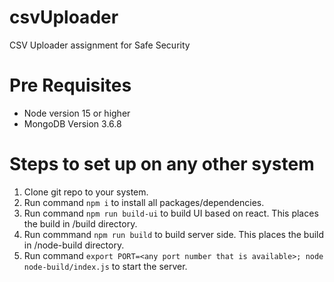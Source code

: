 # csvUploader
CSV Uploader assignment for Safe Security

# Pre Requisites
- Node version 15 or higher
- MongoDB Version 3.6.8

# Steps to set up on any other system
1. Clone git repo to your system.
2. Run command `npm i` to install all packages/dependencies.
3. Run command `npm run build-ui` to build UI based on react. This places the build in /build directory.
4. Run commmand `npm run build` to build server side. This places the build in /node-build directory.
5. Run command `export PORT=<any port number that is available>; node node-build/index.js` to start the server.
